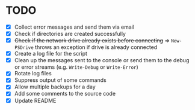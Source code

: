 # TODO

- [x] Collect error messages and send them via email
- [x] Check if directories are created successfully
- [x] ~~Check if the network drive already exists before connecting~~ ⇒ `New-PSDrive` throws an exception if drive is already connected
- [x] Create a log file for the script
- [x] Clean up the messages sent to the console or send them to the debug or error streams (e.g. `Write-Debug` or `Write-Error`)
- [x] Rotate log files
- [x] Suppress output of some commands
- [x] Allow multiple backups for a day
- [x] Add some comments to the source code
- [x] Update README
